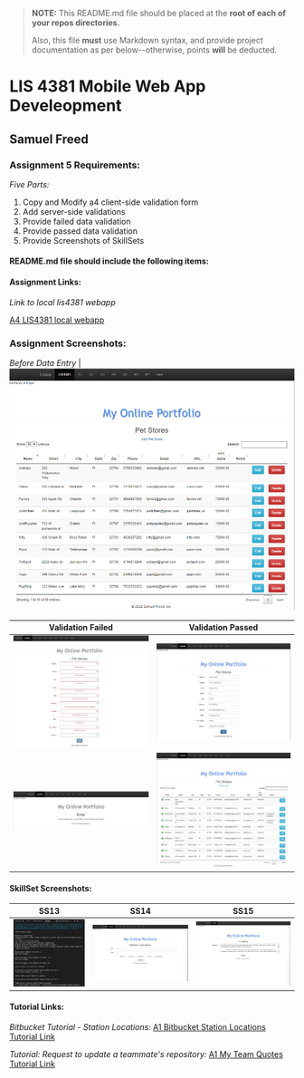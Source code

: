 > **NOTE:** This README.md file should be placed at the **root of each of your repos directories.**
>
>Also, this file **must** use Markdown syntax, and provide project documentation as per below--otherwise, points **will** be deducted.
>

# LIS 4381 Mobile Web App Develeopment

## Samuel Freed

### Assignment 5 Requirements:

*Five Parts:*

1. Copy and Modify a4 client-side validation form
2. Add server-side validations
3. Provide failed data validation
4. Provide passed data validation
5. Provide Screenshots of SkillSets

#### README.md file should include the following items:

#### Assignment Links:

*Link to local lis4381 webapp*

[A4 LIS4381 local webapp](http://localhost/repos/lis4381/index.php "LIS 4381 Webapp")


### Assignment Screenshots:
*Before Data Entry*
|![Before Data Screenshot](img/data.png)


|Validation Failed| Validation Passed|
|----|----|
|![Invalid Input Screenshot](img/invalid.png)|![Valid Input Screenshot](img/valid.png)|
|![Validation Failed Screenshot](img/failed.png)|![Validation Passed Screenshot](img/passed.png)|


#### SkillSet Screenshots:

| SS13 | SS14 | SS15 |
| ----------- | ----------- | ----------- |
|![SS13 Screenshot](img/ss13.png)|![SS14 Screenshot](img/ss14.gif)|![SS15 Screenshot](img/ss15.gif)|


#### Tutorial Links:

*Bitbucket Tutorial - Station Locations:*
[A1 Bitbucket Station Locations Tutorial Link](https://bitbucket.org/sgf19b/bitbucketstationlocations/ "Bitbucket Station Locations")

*Tutorial: Request to update a teammate's repository:*
[A1 My Team Quotes Tutorial Link](https://bitbucket.org/sgf19b/myteamquotes/ "My Team Quotes Tutorial")